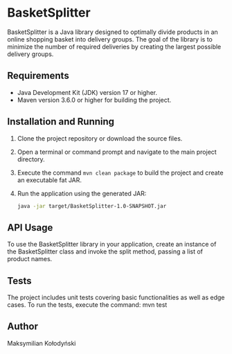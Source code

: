 # BasketSplitter

BasketSplitter is a Java library designed to optimally divide products in an online shopping basket into delivery groups. The goal of the library is to minimize the number of required deliveries by creating the largest possible delivery groups.

## Requirements

- Java Development Kit (JDK) version 17 or higher.
- Maven version 3.6.0 or higher for building the project.

## Installation and Running

1. Clone the project repository or download the source files.
2. Open a terminal or command prompt and navigate to the main project directory.
3. Execute the command `mvn clean package` to build the project and create an executable fat JAR.
4. Run the application using the generated JAR:

   ```bash
   java -jar target/BasketSplitter-1.0-SNAPSHOT.jar

## API Usage
To use the BasketSplitter library in your application, create an instance of the BasketSplitter class and invoke the split method, passing a list of product names.

## Tests
The project includes unit tests covering basic functionalities as well as edge cases. To run the tests, execute the command: mvn test

## Author
Maksymilian Kołodyński